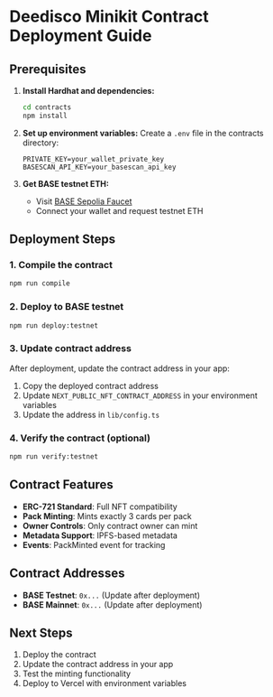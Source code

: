 # Deedisco Minikit Contract Deployment Guide

## Prerequisites

1. **Install Hardhat and dependencies:**
   ```bash
   cd contracts
   npm install
   ```

2. **Set up environment variables:**
   Create a `.env` file in the contracts directory:
   ```env
   PRIVATE_KEY=your_wallet_private_key
   BASESCAN_API_KEY=your_basescan_api_key
   ```

3. **Get BASE testnet ETH:**
   - Visit [BASE Sepolia Faucet](https://www.coinbase.com/faucets/base-ethereum-sepolia-faucet)
   - Connect your wallet and request testnet ETH

## Deployment Steps

### 1. Compile the contract
```bash
npm run compile
```

### 2. Deploy to BASE testnet
```bash
npm run deploy:testnet
```

### 3. Update contract address
After deployment, update the contract address in your app:
1. Copy the deployed contract address
2. Update `NEXT_PUBLIC_NFT_CONTRACT_ADDRESS` in your environment variables
3. Update the address in `lib/config.ts`

### 4. Verify the contract (optional)
```bash
npm run verify:testnet
```

## Contract Features

- **ERC-721 Standard**: Full NFT compatibility
- **Pack Minting**: Mints exactly 3 cards per pack
- **Owner Controls**: Only contract owner can mint
- **Metadata Support**: IPFS-based metadata
- **Events**: PackMinted event for tracking

## Contract Addresses

- **BASE Testnet**: `0x...` (Update after deployment)
- **BASE Mainnet**: `0x...` (Update after deployment)

## Next Steps

1. Deploy the contract
2. Update the contract address in your app
3. Test the minting functionality
4. Deploy to Vercel with environment variables
